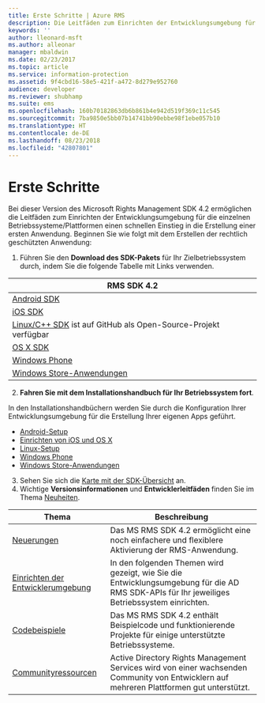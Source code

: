 ```yaml
---
title: Erste Schritte | Azure RMS
description: Die Leitfäden zum Einrichten der Entwicklungsumgebung für die einzelnen Betriebssysteme/Plattformen ermöglichen einen schnellen Einstieg in die Erstellung einer ersten Anwendung.
keywords: ''
author: lleonard-msft
ms.author: alleonar
manager: mbaldwin
ms.date: 02/23/2017
ms.topic: article
ms.service: information-protection
ms.assetid: 9f4cbd16-58e5-421f-a472-8d279e952760
audience: developer
ms.reviewer: shubhamp
ms.suite: ems
ms.openlocfilehash: 160b70182863db6b861b4e942d519f369c11c545
ms.sourcegitcommit: 7ba9850e5bb07b14741bb90ebbe98f1ebe057b10
ms.translationtype: HT
ms.contentlocale: de-DE
ms.lasthandoff: 08/23/2018
ms.locfileid: "42807801"
---
```

# <a name="get-started"></a>Erste Schritte

Bei dieser Version des Microsoft Rights Management SDK 4.2 ermöglichen die Leitfäden zum Einrichten der Entwicklungsumgebung für die einzelnen Betriebssysteme/Plattformen einen schnellen Einstieg in die Erstellung einer ersten Anwendung. Beginnen Sie wie folgt mit dem Erstellen der rechtlich geschützten Anwendung:

1. Führen Sie den **Download des SDK-Pakets** für Ihr Zielbetriebssystem durch, indem Sie die folgende Tabelle mit Links verwenden.

  |RMS SDK 4.2|
  |---------------|
  |[Android SDK](http://Go.Microsoft.Com/FWLink/p/?LinkId=404271)|
  |[iOS SDK](http://Go.Microsoft.Com/FWLink/p/?LinkId=404272)|
  |[Linux/C++ SDK](https://github.com/AzureAD/rms-sdk-for-cpp) ist auf GitHub als Open-Source-Projekt verfügbar|
  |[OS X SDK](http://Go.Microsoft.Com/FWLink/p/?LinkId=404273)|
  |[Windows Phone](http://go.microsoft.com/fwlink/p/?LinkId=524758)|
  |[Windows Store-Anwendungen](http://go.microsoft.com/fwlink/p/?LinkID=526163)|

2. **Fahren Sie mit dem Installationshandbuch für Ihr Betriebssystem fort**.

  In den Installationshandbüchern werden Sie durch die Konfiguration Ihrer Entwicklungsumgebung für die Erstellung Ihrer eigenen Apps geführt.
  - [Android-Setup](android-sdk.md)
  - [Einrichten von iOS und OS X](ios-sdk.md)          
  - [Linux-Setup](linux-setup.md)              
  - [Windows Phone](windows-phone-apps.md)     
  - [Windows Store-Anwendungen](winrt-sdk.md)

3. Sehen Sie sich die [Karte mit der SDK-Übersicht](api-reference-4-2.md) an.
4. Wichtige **Versionsinformationen** und **Entwicklerleitfäden** finden Sie im Thema [Neuheiten](release-notes.md).

  |Thema|Beschreibung|
  |-----|-----------|
  |[Neuerungen](release-notes.md)|Das MS RMS SDK 4.2 ermöglicht eine noch einfachere und flexiblere Aktivierung der RMS-Anwendung.|
  |[Einrichten der Entwicklerumgebung](setup-developer-environment.md)|In den folgenden Themen wird gezeigt, wie Sie die Entwicklungsumgebung für die AD RMS SDK-APIs für Ihr jeweiliges Betriebssystem einrichten.|
  |[Codebeispiele](code-examples.md)|Das MS RMS SDK 4.2 enthält Beispielcode und funktionierende Projekte für einige unterstützte Betriebssysteme.|
  |[Communityressourcen](community-resources.md)|Active Directory Rights Management Services wird von einer wachsenden Community von Entwicklern auf mehreren Plattformen gut unterstützt.|
